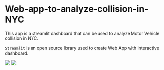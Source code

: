 # Web-app-to-analyze-collision-in-NYC
This app is a streamlit dashboard that can be used to analyze Motor Vehicle collision in NYC.

`Streamlit` is an open source library used to create Web App with interactive dashboard.

![](https://github.com/pandey-parth/Web-app-to-analyze-collision-in-NYC/blob/main/Screenshot%202021-06-12%20at%2011-27-59%20test%20%C2%B7%20Streamlit.png)
![](https://github.com/pandey-parth/Web-app-to-analyze-collision-in-NYC/blob/main/Screenshot%202021-06-12%20at%2011-28-34%20test%20%C2%B7%20Streamlit.png)
